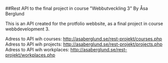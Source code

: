 ##Rest API to the final project in course "Webbutveckling 3" 
By Åsa Berglund

This is an API created for the protfolio webbsite, as a final project in course webbdevelopment 3.  

Adress to API wih courses: http://asaberglund.se/rest-projekt/courses.php
Adress to API wih projects: http://asaberglund.se/rest-projekt/projects.php
Adress to API wih workplaces: http://asaberglund.se/rest-projekt/workplaces.php
